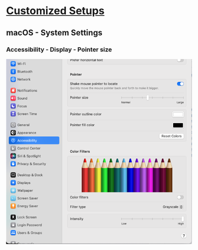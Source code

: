 # [Customized Setups](..%2F..%2F..%2F..%2F)

## macOS - System Settings

### Accessibility - Display - Pointer size
![pointer.png](images%2Fpointer.png)